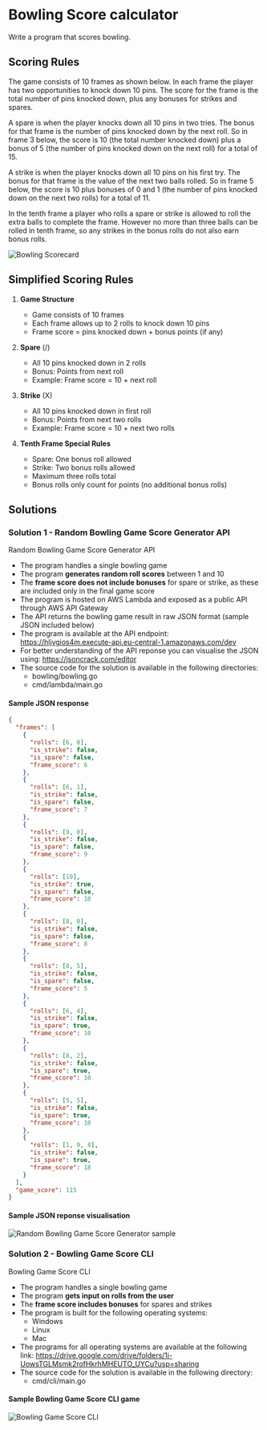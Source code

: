 # Bowling Score calculator

Write a program that scores bowling.

## Scoring Rules
 
The game consists of 10 frames as shown below.  In each frame the player has two opportunities to knock down 10 pins.  The score for the frame is the total number of pins knocked down, plus any bonuses for strikes and spares.

A spare is when the player knocks down all 10 pins in two tries.  The bonus for that frame is the number of pins knocked down by the next roll.  So in frame 3 below, the score is 10 (the total number knocked down) plus a bonus of 5 (the number of pins knocked down on the next roll) for a total of 15.  

A strike is when the player knocks down all 10 pins on his first try.  The bonus for that frame is the value of the next two balls rolled.  So in frame 5 below, the score is 10 plus bonuses of 0 and 1 (the number of pins knocked down on the next two rolls) for a total of 11.

In the tenth frame a player who rolls a spare or strike is allowed to roll the extra balls to complete the frame.  However no more than three balls can be rolled in tenth frame, so any strikes in the bonus rolls do not also earn bonus rolls.

![Bowling Scorecard](assets/exercise.png)

## Simplified Scoring Rules

1. **Game Structure**
   - Game consists of 10 frames
   - Each frame allows up to 2 rolls to knock down 10 pins
   - Frame score = pins knocked down + bonus points (if any)

2. **Spare** (/)
   - All 10 pins knocked down in 2 rolls
   - Bonus: Points from next roll
   - Example: Frame score = 10 + next roll

3. **Strike** (X)
   - All 10 pins knocked down in first roll
   - Bonus: Points from next two rolls
   - Example: Frame score = 10 + next two rolls

4. **Tenth Frame Special Rules**
   - Spare: One bonus roll allowed
   - Strike: Two bonus rolls allowed
   - Maximum three rolls total
   - Bonus rolls only count for points (no additional bonus rolls)

## Solutions

### Solution 1 - Random Bowling Game Score Generator API

Random Bowling Game Score Generator API
- The program handles a single bowling game
- The program **generates random roll scores** between 1 and 10
- The **frame score does not include bonuses** for spare or strike, as these are included only in the final game score
- The program is hosted on AWS Lambda and exposed as a public API through AWS API Gateway
- The API returns the bowling game result in raw JSON format (sample JSON included below)
- The program is available at the API endpoint: https://hljvgios4m.execute-api.eu-central-1.amazonaws.com/dev
- For better understanding of the API reponse you can visualise the JSON using: https://jsoncrack.com/editor
- The source code for the solution is available in the following directories:
   - bowling/bowling.go
   - cmd/lambda/main.go

#### Sample JSON response
```JSON
{
  "frames": [
    {
      "rolls": [6, 0],
      "is_strike": false,
      "is_spare": false,
      "frame_score": 6
    },
    {
      "rolls": [6, 1],
      "is_strike": false,
      "is_spare": false,
      "frame_score": 7
    },
    {
      "rolls": [9, 0],
      "is_strike": false,
      "is_spare": false,
      "frame_score": 9
    },
    {
      "rolls": [10],
      "is_strike": true,
      "is_spare": false,
      "frame_score": 10
    },
    {
      "rolls": [8, 0],
      "is_strike": false,
      "is_spare": false,
      "frame_score": 8
    },
    {
      "rolls": [0, 5],
      "is_strike": false,
      "is_spare": false,
      "frame_score": 5
    },
    {
      "rolls": [6, 4],
      "is_strike": false,
      "is_spare": true,
      "frame_score": 10
    },
    {
      "rolls": [8, 2],
      "is_strike": false,
      "is_spare": true,
      "frame_score": 10
    },
    {
      "rolls": [5, 5],
      "is_strike": false,
      "is_spare": true,
      "frame_score": 10
    },
    {
      "rolls": [1, 9, 8],
      "is_strike": false,
      "is_spare": true,
      "frame_score": 18
    }
  ],
  "game_score": 115
}
```

#### Sample JSON reponse visualisation
![Random Bowling Game Score Generator sample](assets/random_bowling_game_score_generator_sample.png)
   
### Solution 2 - Bowling Game Score CLI

Bowling Game Score CLI
- The program handles a single bowling game
- The program **gets input on rolls from the user**
- The **frame score includes bonuses** for spares and strikes
- The program is built for the following operating systems:
   - Windows
   - Linux
   - Mac
- The programs for all operating systems are available at the following link: https://drive.google.com/drive/folders/1i-UowsTGLMsmk2rofHkrhMHEUTO_UYCu?usp=sharing
- The source code for the solution is available in the following directory:
   - cmd/cli/main.go

#### Sample Bowling Game Score CLI game
![Bowling Game Score CLI](assets/bowling_game_score_cli_sample.png)